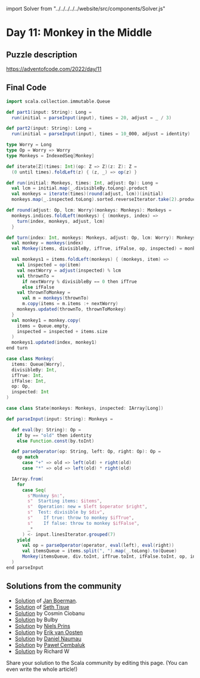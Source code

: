 import Solver from "../../../../../website/src/components/Solver.js"

# Day 11: Monkey in the Middle

## Puzzle description

https://adventofcode.com/2022/day/11

## Final Code
```scala
import scala.collection.immutable.Queue

def part1(input: String): Long =
  run(initial = parseInput(input), times = 20, adjust = _ / 3)

def part2(input: String): Long =
  run(initial = parseInput(input), times = 10_000, adjust = identity)

type Worry = Long
type Op = Worry => Worry
type Monkeys = IndexedSeq[Monkey]

def iterate[Z](times: Int)(op: Z => Z)(z: Z): Z =
  (0 until times).foldLeft(z) { (z, _) => op(z) }

def run(initial: Monkeys, times: Int, adjust: Op): Long =
  val lcm = initial.map(_.divisibleBy.toLong).product
  val monkeys = iterate(times)(round(adjust, lcm))(initial)
  monkeys.map(_.inspected.toLong).sorted.reverseIterator.take(2).product

def round(adjust: Op, lcm: Worry)(monkeys: Monkeys): Monkeys =
  monkeys.indices.foldLeft(monkeys) { (monkeys, index) =>
    turn(index, monkeys, adjust, lcm)
  }

def turn(index: Int, monkeys: Monkeys, adjust: Op, lcm: Worry): Monkeys =
  val monkey = monkeys(index)
  val Monkey(items, divisibleBy, ifTrue, ifFalse, op, inspected) = monkey

  val monkeys1 = items.foldLeft(monkeys) { (monkeys, item) =>
    val inspected = op(item)
    val nextWorry = adjust(inspected) % lcm
    val thrownTo =
      if nextWorry % divisibleBy == 0 then ifTrue
      else ifFalse
    val thrownToMonkey =
      val m = monkeys(thrownTo)
      m.copy(items = m.items :+ nextWorry)
    monkeys.updated(thrownTo, thrownToMonkey)
  }
  val monkey1 = monkey.copy(
    items = Queue.empty,
    inspected = inspected + items.size
  )
  monkeys1.updated(index, monkey1)
end turn

case class Monkey(
  items: Queue[Worry],
  divisibleBy: Int,
  ifTrue: Int,
  ifFalse: Int,
  op: Op,
  inspected: Int
)

case class State(monkeys: Monkeys, inspected: IArray[Long])

def parseInput(input: String): Monkeys =

  def eval(by: String): Op =
    if by == "old" then identity
    else Function.const(by.toInt)

  def parseOperator(op: String, left: Op, right: Op): Op =
    op match
      case "+" => old => left(old) + right(old)
      case "*" => old => left(old) * right(old)

  IArray.from(
    for
      case Seq(
        s"Monkey $n:",
        s"  Starting items: $items",
        s"  Operation: new = $left $operator $right",
        s"  Test: divisible by $div",
        s"    If true: throw to monkey $ifTrue",
        s"    If false: throw to monkey $ifFalse",
        _*
      ) <- input.linesIterator.grouped(7)
    yield
      val op = parseOperator(operator, eval(left), eval(right))
      val itemsQueue = items.split(", ").map(_.toLong).to(Queue)
      Monkey(itemsQueue, div.toInt, ifTrue.toInt, ifFalse.toInt, op, inspected = 0)
  )
end parseInput
```

## Solutions from the community

- [Solution](https://github.com/Jannyboy11/AdventOfCode2022/blob/master/src/main/scala/day11/Day11.scala) of [Jan Boerman](https://twitter.com/JanBoerman95).
- [Solution](https://github.com/SethTisue/adventofcode/blob/main/2022/src/test/scala/Day11.scala) of [Seth Tisue](https://github.com/SethTisue)
- [Solution](https://github.com/cosminci/advent-of-code/blob/master/src/main/scala/com/github/cosminci/aoc/_2022/Day11.scala) by Cosmin Ciobanu
- [Solution](https://github.com/TheDrawingCoder-Gamer/adventofcode2022/blob/master/src/main/scala/Day11.worksheet.sc) by Bulby
- [Solution](https://github.com/prinsniels/AdventOfCode2022/blob/master/src/main/scala/day11.scala) by [Niels Prins](https://github.com/prinsniels)
- [Solution](https://github.com/erikvanoosten/advent-of-code/blob/main/src/main/scala/nl/grons/advent/y2022/Day11.scala) by [Erik van Oosten](https://github.com/erikvanoosten)
- [Solution](https://github.com/danielnaumau/code-advent-2022/blob/master/src/main/scala/com/adventofcode/Day11.scala) by [Daniel Naumau](https://github.com/danielnaumau)
- [Solution](https://github.com/AvaPL/Advent-of-Code-2022/tree/main/src/main/scala/day11) by [Paweł Cembaluk](https://github.com/AvaPL)
- [Solution](https://github.com/w-r-z-k/aoc2022/blob/main/src/main/scala/Day11.scala) by Richard W

Share your solution to the Scala community by editing this page. (You can even write the whole article!)
